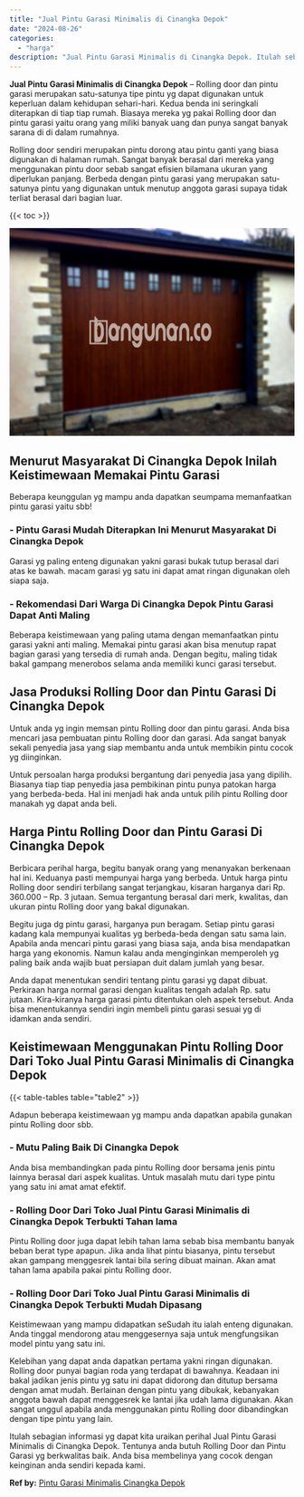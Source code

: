 ```yaml
---
title: "Jual Pintu Garasi Minimalis di Cinangka Depok"
date: "2024-08-26"
categories: 
  - "harga"
description: "Jual Pintu Garasi Minimalis di Cinangka Depok. Itulah sebagian informasi yg dapat kita uraikan perihal Jual Pintu Garasi Minimalis di Cinangka Depok. Tentuny..."
---
```


**Jual Pintu Garasi Minimalis di Cinangka Depok** – Rolling door dan pintu garasi merupakan satu-satunya tipe pintu yg dapat digunakan untuk keperluan dalam kehidupan sehari-hari. Kedua benda ini seringkali diterapkan di tiap tiap rumah. Biasaya mereka yg pakai Rolling door dan pintu garasi yaitu orang yang miliki banyak uang dan punya sangat banyak sarana di di dalam rumahnya.

Rolling door sendiri merupakan pintu dorong atau pintu ganti yang biasa digunakan di halaman rumah. Sangat banyak berasal dari mereka yang menggunakan pintu door sebab sangat efisien bilamana ukuran yang diperlukan panjang. Berbeda dengan pintu garasi yang merupakan satu-satunya pintu yang digunakan untuk menutup anggota garasi supaya tidak terliat berasal dari bagian luar.

{{< toc >}}

![Jual Pintu Garasi Minimalis di Cinangka Depok](/images/pintu-garasi-60.png)

## Menurut Masyarakat Di Cinangka Depok Inilah Keistimewaan Memakai Pintu Garasi

Beberapa keunggulan yg mampu anda dapatkan seumpama memanfaatkan pintu garasi yaitu sbb!

### \- Pintu Garasi Mudah Diterapkan Ini Menurut Masyarakat Di Cinangka Depok

Garasi yg paling enteng digunakan yakni garasi bukak tutup berasal dari atas ke bawah. macam garasi yg satu ini dapat amat ringan digunakan oleh siapa saja.

### \- Rekomendasi Dari Warga Di Cinangka Depok Pintu Garasi Dapat Anti Maling

Beberapa keistimewaan yang paling utama dengan memanfaatkan pintu garasi yakni anti maling. Memakai pintu garasi akan bisa menutup rapat bagian garasi yang tersedia di rumah anda. Dengan begitu, maling tidak bakal gampang menerobos selama anda memiliki kunci garasi tersebut.

## Jasa Produksi Rolling Door dan Pintu Garasi Di Cinangka Depok

Untuk anda yg ingin memsan pintu Rolling door dan pintu garasi. Anda bisa mencari jasa pembuatan pintu Rolling door dan garasi. Ada sangat banyak sekali penyedia jasa yang siap membantu anda untuk membikin pintu cocok yg diinginkan.

Untuk persoalan harga produksi bergantung dari penyedia jasa yang dipilih. Biasanya tiap tiap penyedia jasa pembikinan pintu punya patokan harga yang berbeda-beda. Hal ini menjadi hak anda untuk pilih pintu Rolling door manakah yg dapat anda beli.

## Harga Pintu Rolling Door dan Pintu Garasi Di Cinangka Depok

Berbicara perihal harga, begitu banyak orang yang menanyakan berkenaan hal ini. Keduanya pasti mempunyai harga yang berbeda. Untuk harga pintu Rolling door sendiri terbilang sangat terjangkau, kisaran harganya dari Rp. 360.000 – Rp. 3 jutaan. Semua tergantung berasal dari merk, kwalitas, dan ukuran pintu Rolling door yang bakal digunakan.

Begitu juga dg pintu garasi, harganya pun beragam. Setiap pintu garasi kadang kala mempunyai kualitas yg berbeda-beda dengan satu sama lain. Apabila anda mencari pintu garasi yang biasa saja, anda bisa mendapatkan harga yang ekonomis. Namun kalau anda menginginkan memperoleh yg paling baik anda wajib buat persiapan duit dalam jumlah yang besar.

Anda dapat menentukan sendiri tentang pintu garasi yg dapat dibuat. Perkiraan harga normal garasi dengan kualitas tengah adalah Rp. satu jutaan. Kira-kiranya harga garasi pintu ditentukan oleh aspek tersebut. Anda bisa menentukannya sendiri ingin membeli pintu garasi sesuai yg di idamkan anda sendiri.

## Keistimewaan Menggunakan Pintu Rolling Door Dari Toko Jual Pintu Garasi Minimalis di Cinangka Depok

{{< table-tables table="table2" >}}

Adapun beberapa keistimewaan yg mampu anda dapatkan apabila gunakan pintu Rolling door sbb.

### \- Mutu Paling Baik Di Cinangka Depok

Anda bisa membandingkan pada pintu Rolling door bersama jenis pintu lainnya berasal dari aspek kualitas. Untuk masalah mutu dari type pintu yang satu ini amat amat efektif.

### \- Rolling Door Dari Toko Jual Pintu Garasi Minimalis di Cinangka Depok Terbukti Tahan lama

Pintu Rolling door juga dapat lebih tahan lama sebab bisa membantu banyak beban berat type apapun. Jika anda lihat pintu biasanya, pintu tersebut akan gampang menggesrek lantai bila sering dibuat mainan. Akan amat tahan lama apabila pakai pintu Rolling door.

### \- Rolling Door Dari Toko Jual Pintu Garasi Minimalis di Cinangka Depok Terbukti Mudah Dipasang

Keistimewaan yang mampu didapatkan seSudah itu ialah enteng digunakan. Anda tinggal mendorong atau menggesernya saja untuk mengfungsikan model pintu yang satu ini.

Kelebihan yang dapat anda dapatkan pertama yakni ringan digunakan. Rolling door punyai bagian roda yang terdapat di bawahnya. Keadaan ini bakal jadikan jenis pintu yg satu ini dapat didorong dan ditutup bersama dengan amat mudah. Berlainan dengan pintu yang dibukak, kebanyakan anggota bawah dapat menggesrek ke lantai jika udah lama digunakan. Akan sangat unggul apabila anda menggunakan pintu Rolling door dibandingkan dengan tipe pintu yang lain.

Itulah sebagian informasi yg dapat kita uraikan perihal Jual Pintu Garasi Minimalis di Cinangka Depok. Tentunya anda butuh Rolling Door dan Pintu Garasi yg berkwalitas baik. Anda bisa membelinya yang cocok dengan keinginan anda sendiri kepada kami.

**Ref by:** [Pintu Garasi Minimalis Cinangka Depok](https://id.wikipedia.org/wiki/Pintu)
